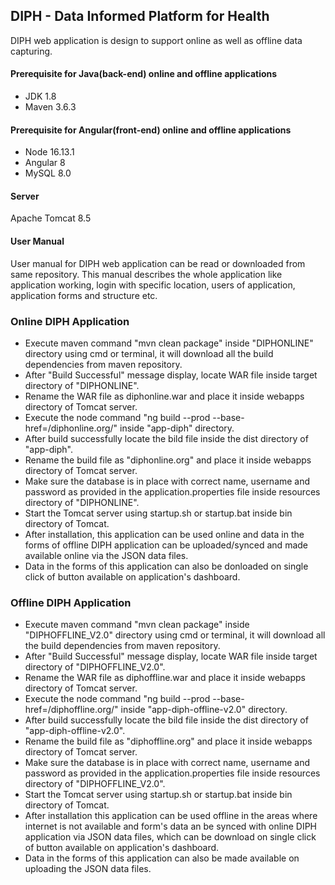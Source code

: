 <h2>DIPH - Data Informed Platform for Health</h2>
DIPH web application is design to support online as well as offline data capturing.

<h4>Prerequisite for Java(back-end) online and offline applications</h4>
<ul>
<li>JDK 1.8
<li>Maven 3.6.3
</ul>

<h4>Prerequisite for Angular(front-end) online and offline applications</h4>
<ul>
<li>Node 16.13.1
<li>Angular 8
<li>MySQL 8.0
</ul>

<h4>Server</h4>
Apache Tomcat 8.5

<h4>User Manual</h4>
User manual for DIPH web application can be read or downloaded from same repository. This manual describes the whole application like application working, login with specific location, users of application, application forms and structure etc.

<h3>Online DIPH Application</h3>
<ul>
<li>Execute maven command "mvn clean package" inside "DIPHONLINE" directory using cmd or terminal, it will download all the build dependencies from maven repository.
<li>After "Build Successful" message display, locate WAR file inside target directory of "DIPHONLINE".
<li>Rename the WAR file as diphonline.war and place it inside webapps directory of Tomcat server.
<li>Execute the node command "ng build --prod --base-href=/diphonline.org/" inside "app-diph" directory.
<li>After build successfully locate the bild file inside the dist directory of "app-diph".
<li>Rename the build file as "diphonline.org" and place it inside webapps directory of Tomcat server.
<li>Make sure the database is in place with correct name, username and password as provided in the application.properties file inside resources directory of "DIPHONLINE".
<li>Start the Tomcat server using startup.sh or startup.bat inside bin directory of Tomcat.
<li>After installation, this application can be used online and data in the forms of offline DIPH application can be uploaded/synced and made available online via the JSON data files.
<li>Data in the forms of this application can also be donloaded on single click of button available on application's dashboard.
</ul>

<h3>Offline DIPH Application</h3>
<ul>
<li>Execute maven command "mvn clean package" inside "DIPHOFFLINE_V2.0" directory using cmd or terminal, it will download all the build dependencies from maven repository.
<li>After "Build Successful" message display, locate WAR file inside target directory of "DIPHOFFLINE_V2.0".
<li>Rename the WAR file as diphoffline.war and place it inside webapps directory of Tomcat server.
<li>Execute the node command "ng build --prod --base-href=/diphoffline.org/" inside "app-diph-offline-v2.0" directory.
<li>After build successfully locate the bild file inside the dist directory of "app-diph-offline-v2.0".
<li>Rename the build file as "diphoffline.org" and place it inside webapps directory of Tomcat server.
<li>Make sure the database is in place with correct name, username and password as provided in the application.properties file inside resources directory of "DIPHOFFLINE_V2.0".
<li>Start the Tomcat server using startup.sh or startup.bat inside bin directory of Tomcat.
<li>After installation this application can be used offline in the areas where internet is not available and form's data an be synced with online DIPH application via JSON data files, which can be download on single click of button available on application's dashboard.
<li>Data in the forms of this application can also be made available on uploading the JSON data files.
</ul>


